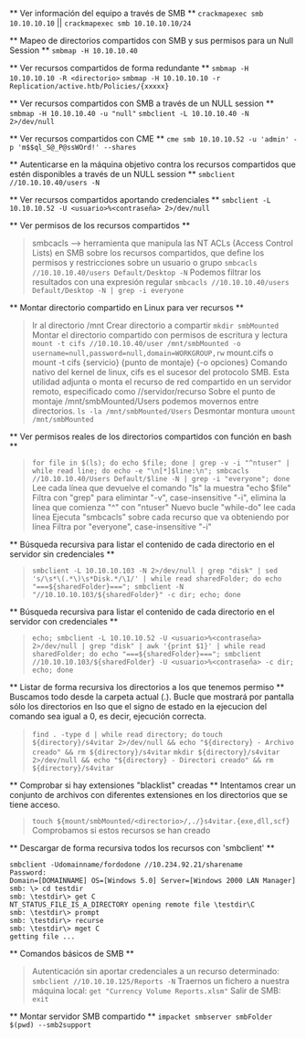 ** Ver información del equipo a través de SMB **
`crackmapexec smb 10.10.10.10` || `crackmapexec smb 10.10.10.10/24`

** Mapeo de directorios compartidos con SMB y sus permisos para un Null Session **
`smbmap -H 10.10.10.40`

** Ver recursos compartidos de forma redundante **
`smbmap -H 10.10.10.10 -R <directorio>`
`smbmap -H 10.10.10.10 -r Replication/active.htb/Policies/{xxxxx}`

** Ver recursos compartidos con SMB a través de un NULL session **
`smbmap -H 10.10.10.40 -u "null"`
`smbclient -L 10.10.10.40 -N 2>/dev/null`

** Ver recursos compartidos con CME **
`cme smb 10.10.10.52 -u 'admin' -p 'm$$ql_S@_P@ssWOrd!' --shares`

** Autenticarse en la máquina objetivo contra los recursos compartidos que estén disponibles a través de un NULL session **
`smbclient //10.10.10.40/users -N`

** Ver recursos compartidos aportando credenciales **
`smbclient -L 10.10.10.52 -U <usuario>%<contraseña> 2>/dev/null`

** Ver permisos de los recursos compartidos **
>smbcacls --> herramienta que manipula las NT ACLs (Access Control Lists) en SMB sobre los recursos compartidos, que define los permisos y restricciones sobre un usuario o grupo
>`smbcacls //10.10.10.40/users Default/Desktop -N`
>Podemos filtrar los resultados con una expresión regular
>`smbcacls //10.10.10.40/users Default/Desktop -N | grep -i everyone`

** Montar directorio compartido en Linux para ver recursos **
>Ir al directorio /mnt
>Crear directorio a compartir
>`mkdir smbMounted`
>Montar el directorio compartido con permisos de escritura y lectura
>`mount -t cifs //10.10.10.40/user /mnt/smbMounted -o username=null,password=null,domain=WORKGROUP,rw`
>mount.cifs o mount -t cifs {servicio} {punto de montaje} {-o opciones}
>Comando nativo del kernel de linux, cifs es el sucesor del protocolo SMB. Esta utilidad adjunta o monta el recurso de red compartido en un servidor remoto, especificado como //servidor/recurso
>Sobre el punto de montaje /mnt/smbMounted/Users podemos movernos entre directorios.
>`ls -la /mnt/smbMounted/Users`
>Desmontar montura
>`umount /mnt/smbMounted`

** Ver permisos reales de los directorios compartidos con función en bash **
> `for file in $(ls); do echo $file; done | grep -v -i "^ntuser" | while read line; do echo -e "\n[*]$line:\n"; smbcacls //10.10.10.40/Users Default/$line -N | grep -i "everyone"; done`
> Lee cada línea que devuelve el comando "ls" la muestra "echo $file"
> Filtra con "grep" para elimintar "-v", case-insensitive "-i", elimina la línea que comienza "^" con "ntuser"
> Nuevo bucle "while-do" lee cada línea
> Ejecuta "smbcacls" sobre cada recurso que va obteniendo por línea
> Filtra por "everyone", case-insensitive "-i"

** Búsqueda recursiva para listar el contenido de cada directorio en el servidor  sin credenciales **
>`smbclient -L 10.10.10.103 -N 2>/dev/null | grep "disk" | sed 's/\s*\(.*\)\s*Disk.*/\1/' | while read sharedFolder; do echo "===${sharedFolder}==="; smbclient -N "//10.10.10.103/${sharedFolder}" -c dir; echo; done`

** Búsqueda recursiva para listar el contenido de cada directorio en el servidor con credenciales **
>`echo; smbclient -L 10.10.10.52 -U <usuario>%<contraseña> 2>/dev/null | grep "disk" | awk '{print $1}' | while read sharedFolder; do echo "===${sharedFolder}==="; smbclient //10.10.10.103/${sharedFolder} -U <usuario>%<contraseña> -c dir; echo; done`

** Listar de forma recursiva los directorios a los que tenemos permiso **
Buscamos todo desde la carpeta actual (.). Bucle que mostrará por pantalla sólo los directorios en lso que el signo de estado en la ejecucion del comando sea igual a 0, es decir, ejecución correcta.
>`find . -type d | while read directory; do`
>`touch ${directory}/s4vitar 2>/dev/null && echo "${directory} - Archivo creado" && rm ${directory}/s4vitar`
>`mkdir ${directory}/s4vitar 2>/dev/null && echo "${directory} - Directori creado" && rm ${directory}/s4vitar`

** Comprobar si hay extensiones "blacklist" creadas **
Intentamos crear un conjunto de archivos con diferentes extensiones en los directorios que se tiene acceso.
>`touch ${mount/smbMounted/<directorio>/,./}s4vitar.{exe,dll,scf}`
>Comprobamos si estos recursos se han creado

** Descargar de forma recursiva todos los recursos con 'smbclient' **
```
smbclient -Udomainname/fordodone //10.234.92.21/sharename
Password:
Domain=[DOMAINNAME] OS=[Windows 5.0] Server=[Windows 2000 LAN Manager]
smb: \> cd testdir
smb: \testdir\> get C
NT_STATUS_FILE_IS_A_DIRECTORY opening remote file \testdir\C
smb: \testdir\> prompt
smb: \testdir\> recurse
smb: \testdir\> mget C
getting file ...
```

** Comandos básicos de SMB **
> Autenticación sin aportar credenciales a un recurso determinado:
> `smbclient //10.10.10.125/Reports -N`
> Traernos un fichero a nuestra máquina local:
> `get "Currency Volume Reports.xlsm"`
> Salir de SMB:
> `exit`

** Montar servidor SMB compartido **
`impacket smbserver smbFolder $(pwd) --smb2support`





